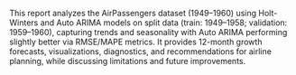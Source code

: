 This report analyzes the AirPassengers dataset (1949–1960) using Holt-Winters and Auto ARIMA models on split data (train: 1949–1958; validation: 1959–1960), capturing trends and seasonality with Auto ARIMA performing slightly better via RMSE/MAPE metrics.  It provides 12-month growth forecasts, visualizations, diagnostics, and recommendations for airline planning, while discussing limitations and future improvements.
